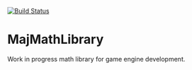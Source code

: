[![Build Status](https://travis-ci.org/Majoolwip/MajMathLibrary.svg?branch=master)](https://travis-ci.org/Majoolwip/MajMathLibrary)

# MajMathLibrary
Work in progress math library for game engine development.

